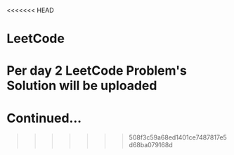 <<<<<<< HEAD
# LeetCode
# Per day 2 LeetCode Problem's Solution will be uploaded

# Continued...
>>>>>>> 508f3c59a68ed1401ce7487817e5d68ba079168d
